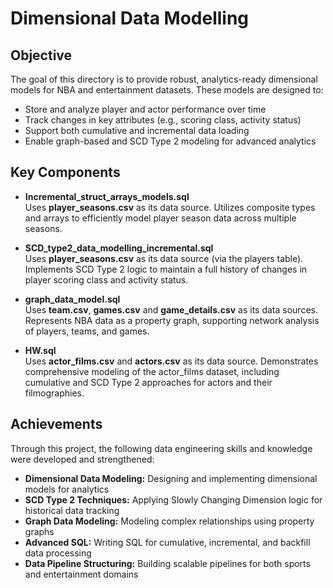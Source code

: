 # Dimensional Data Modelling

## Objective

The goal of this directory is to provide robust, analytics-ready dimensional models for NBA and entertainment datasets. These models are designed to:

- Store and analyze player and actor performance over time
- Track changes in key attributes (e.g., scoring class, activity status)
- Support both cumulative and incremental data loading
- Enable graph-based and SCD Type 2 modeling for advanced analytics

## Key Components

- **Incremental_struct_arrays_models.sql**  
  Uses **player_seasons.csv** as its data source. Utilizes composite types and arrays to efficiently model player season data across multiple seasons.

- **SCD_type2_data_modelling_incremental.sql**  
  Uses **player_seasons.csv** as its data source (via the players table). Implements SCD Type 2 logic to maintain a full history of changes in player scoring class and activity status.

- **graph_data_model.sql**  
  Uses **team.csv**, **games.csv** and **game_details.csv** as its data sources. Represents NBA data as a property graph, supporting network analysis of players, teams, and games.

- **HW.sql**  
  Uses **actor_films.csv** and **actors.csv** as its data source. Demonstrates comprehensive modeling of the actor_films dataset, including cumulative and SCD Type 2 approaches for actors and their filmographies.

## Achievements

Through this project, the following data engineering skills and knowledge were developed and strengthened:

- **Dimensional Data Modeling:** Designing and implementing dimensional models for analytics
- **SCD Type 2 Techniques:** Applying Slowly Changing Dimension logic for historical data tracking
- **Graph Data Modeling:** Modeling complex relationships using property graphs
- **Advanced SQL:** Writing SQL for cumulative, incremental, and backfill data processing
- **Data Pipeline Structuring:** Building scalable pipelines for both sports and entertainment domains
